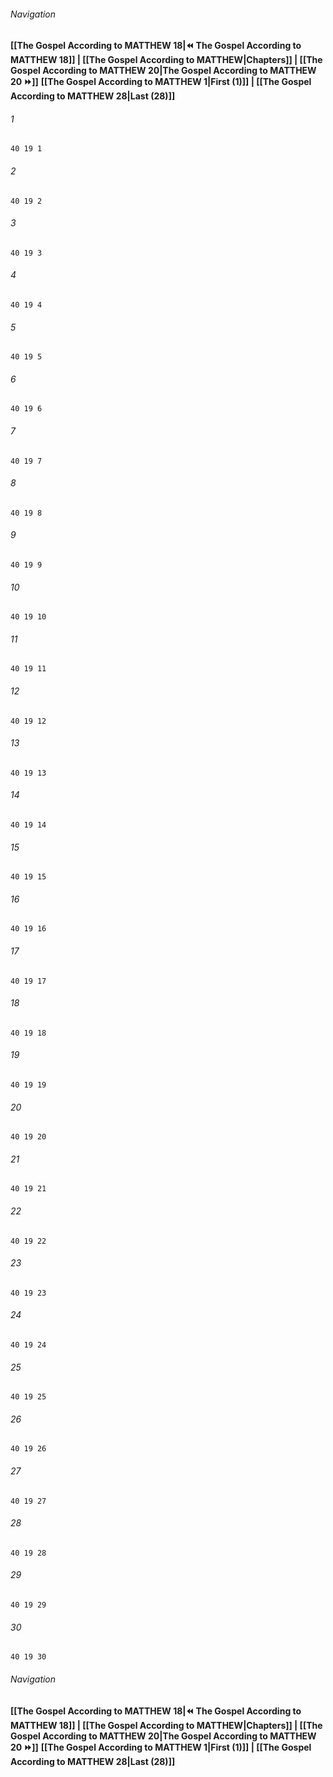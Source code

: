 
###### Navigation
**[[The Gospel According to MATTHEW 18|⏪ The Gospel According to MATTHEW 18]] | [[The Gospel According to MATTHEW|Chapters]] | [[The Gospel According to MATTHEW 20|The Gospel According to MATTHEW 20 ⏩]]**
**[[The Gospel According to MATTHEW 1|First (1)]] | [[The Gospel According to MATTHEW 28|Last (28)]]**

###### 1
``` verse
40 19 1 
```
###### 2
``` verse
40 19 2 
```
###### 3
``` verse
40 19 3 
```
###### 4
``` verse
40 19 4 
```
###### 5
``` verse
40 19 5 
```
###### 6
``` verse
40 19 6 
```
###### 7
``` verse
40 19 7 
```
###### 8
``` verse
40 19 8 
```
###### 9
``` verse
40 19 9 
```
###### 10
``` verse
40 19 10 
```
###### 11
``` verse
40 19 11 
```
###### 12
``` verse
40 19 12 
```
###### 13
``` verse
40 19 13 
```
###### 14
``` verse
40 19 14 
```
###### 15
``` verse
40 19 15 
```
###### 16
``` verse
40 19 16 
```
###### 17
``` verse
40 19 17 
```
###### 18
``` verse
40 19 18 
```
###### 19
``` verse
40 19 19 
```
###### 20
``` verse
40 19 20 
```
###### 21
``` verse
40 19 21 
```
###### 22
``` verse
40 19 22 
```
###### 23
``` verse
40 19 23 
```
###### 24
``` verse
40 19 24 
```
###### 25
``` verse
40 19 25 
```
###### 26
``` verse
40 19 26 
```
###### 27
``` verse
40 19 27 
```
###### 28
``` verse
40 19 28 
```
###### 29
``` verse
40 19 29 
```
###### 30
``` verse
40 19 30 
```

###### Navigation
**[[The Gospel According to MATTHEW 18|⏪ The Gospel According to MATTHEW 18]] | [[The Gospel According to MATTHEW|Chapters]] | [[The Gospel According to MATTHEW 20|The Gospel According to MATTHEW 20 ⏩]]**
**[[The Gospel According to MATTHEW 1|First (1)]] | [[The Gospel According to MATTHEW 28|Last (28)]]**

